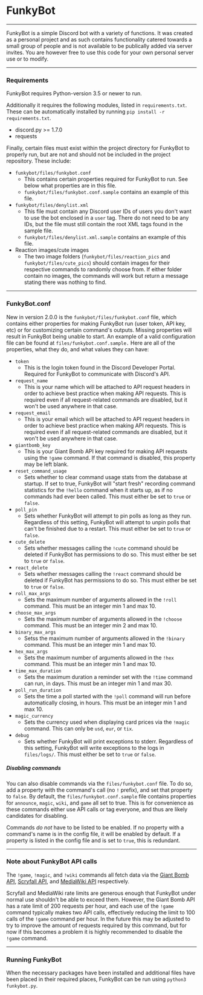 # FunkyBot

---
FunkyBot is a simple Discord bot with a variety of functions. It was created as a personal project and as such contains functionality catered towards a small group of people and is not available to be publically added via server invites. You are however free to use this code for your own personal server use or to modify.

---
### Requirements
FunkyBot requires Python-version 3.5 or newer to run. 

Additionally it requires the following modules, listed in `requirements.txt`. These can be automatically installed by running `pip install -r requirements.txt`.
- discord.py >= 1.7.0
- requests

Finally, certain files must exist within the project directory for FunkyBot to properly run, but are not and should not be included in the project repository. These include:
- `funkybot/files/funkybot.conf`
  - This contains certain properties required for FunkyBot to run. See below what properties are in this file. 
  - `funkybot/files/funkybot.conf.sample` contains an example of this file.
- `funkybot/files/denylist.xml`
  - This file must contain any Discord user IDs of users you don't want to use the bot enclosed in a `user` tag. There do not need to be any IDs, but the file must still contain the root XML tags found in the sample file.
  - `funkybot/files/denylist.xml.sample` contains an example of this file.
- Reaction images/cute images
  - The two image folders (`funkybot/files/reaction_pics` and `funkybot/files/cute_pics`) should contain images for their respective commands to randomly choose from. If either folder contain no images, the commands will work but return a message stating there was nothing to find.

---
### FunkyBot.conf
New in version 2.0.0 is the `funkybot/files/funkybot.conf` file, which contains either properties for making FunkyBot run (user token, API key, etc) or for customizing certain command's outputs. Missing properties will result in FunkyBot being unable to start. An example of a valid configuration file can be found at `files/funkybot.conf.sample.` Here are all of the properties, what they do, and what values they can have:
- `token`
  - This is the login token found in the Discord Developer Portal. Required for FunkyBot to communicate with Discord's API.
- `request_name`
  - This is your name which will be attached to API request headers in order to achieve best practice when making API requests. This is required even if all request-related commands are disabled, but it won't be used anywhere in that case.
- `request_email`
  - This is your email which will be attached to API request headers in order to achieve best practice when making API requests. This is required even if all request-related commands are disabled, but it won't be used anywhere in that case.
- `giantbomb_key`
  - This is your Giant Bomb API key required for making API requests using the `!game` command. If that command is disabled, this property may be left blank.
- `reset_command_usage`
  - Sets whether to clear command usage stats from the database at startup. If set to true, FunkyBot will "start fresh" recording command statistics for the `!hello` command when it starts up, as if no commands had ever been called. This must either be set to `true` or `false`.
- `poll_pin`
  - Sets whether FunkyBot will attempt to pin polls as long as they run. Regardless of this setting, FunkyBot will attempt to unpin polls that can't be finished due to a restart. This must either be set to `true` or `false`.
- `cute_delete`
  - Sets whether messages calling the `!cute` command should be deleted if FunkyBot has permissions to do so. This must either be set to `true` or `false`.
- `react_delete`
  - Sets whether messages calling the `!react` command should be deleted if FunkyBot has permissions to do so. This must either be set to `true` or `false`.
- `roll_max_args`
  - Sets the maximum number of arguments allowed in the `!roll` command. This must be an integer min 1 and max 10.
- `choose_max_args`
  - Sets the maximum number of arguments allowed in the `!choose` command. This must be an integer min 2 and max 10.
- `binary_max_args`
  - Setss the maximum number of arguments allowed in the `!binary` command. This must be an integer min 1 and max 10.
- `hex_max_args`
  - Sets the maximum number of arguments allowed in the `!hex` command. This must be an integer min 1 and max 10.
- `time_max_duration`
  - Sets the maximum duration a reminder set with the `!time` command can run, in days. This must be an integer min 1 and max 30.
- `poll_run_duration`
  - Sets the time a poll started with the `!poll` command will run before automatically closing, in hours. This must be an integer min 1 and max 10.
- `magic_currency`
  - Sets the currency used when displaying card prices via the `!magic` command. This can only be `usd`, `eur`, or `tix`.
- `debug`
  - Sets whether FunkyBot will print exceptions to stderr. Regardless of this setting, FunkyBot will write exceptions to the logs in `files/logs/`. This must either be set to `true` or `false`.
##### Disabling commands
You can also disable commands via the `files/funkybot.conf` file. To do so, add a property with the command's call (no `!` prefix), and set that property to `false`. By default, the `files/funkybot.conf.sample` file contains properties for `announce`, `magic`, `wiki`, and `game` all set to true. This is for convenience as these commands either use API calls or tag everyone, and thus are likely candidates for disabling.

Commands *do not* have to be listed to be enabled. If no property with a command's name is in the config file, it will be enabled by default. If a property is listed in the config file and is set to `true`, this is redundant.

---
### Note about FunkyBot API calls
The `!game`, `!magic`, and `!wiki` commands all fetch data via the [Giant Bomb API](https://www.giantbomb.com/api/), [Scryfall API](https://scryfall.com/docs/api), and [MediaWiki API](https://www.mediawiki.org/wiki/API:Main_page) respectively. 

Scryfall and MediaWiki rate limits are generous enough that FunkyBot under normal use shouldn't be able to exceed them. However, the Giant Bomb API has a rate limit of 200 requests per hour, and each use of the `!game` command typically makes two API calls, effectively reducing the limit to 100 calls of the `!game` command per hour. In the future this may be adjusted to try to improve the amount of requests required by this command, but for now if this becomes a problem it is highly recommended to disable the `!game` command.

---
### Running FunkyBot
When the necessary packages have been installed and additional files have been placed in their required places, FunkyBot can be run using `python3 funkybot.py`. 